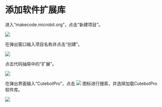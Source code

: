 ﻿---
sidebar_position: 4
sidebar_label: 添加软件扩展库
---

# 添加软件扩展库

进入“makecode.microbit.org”，点击“新建项目”。

![](https://wiki-media-ef.oss-cn-hongkong.aliyuncs.com/docs/microbit/microbit-smart-car/microbit-smart-cutebot-pro/preliminary-work/images/cutebot-pro-add-the-software-package-01.png)

在弹出窗口输入项目名称并点击“创建”。

![](https://wiki-media-ef.oss-cn-hongkong.aliyuncs.com/docs/microbit/microbit-smart-car/microbit-smart-cutebot-pro/preliminary-work/images/cutebot-pro-add-the-software-package-02.png)

点击代码抽屉中的“扩展”。

![](https://wiki-media-ef.oss-cn-hongkong.aliyuncs.com/docs/microbit/microbit-smart-car/microbit-smart-cutebot-pro/preliminary-work/images/cutebot-pro-add-the-software-package-03.png)

在弹出界面输入“CutebotPro”，点击 ![](https://wiki-media-ef.oss-cn-hongkong.aliyuncs.com/docs/microbit/microbit-smart-car/microbit-smart-cutebot-pro/preliminary-work/images/cutebot-pro-add-the-software-package-04.png) 图标进行搜索，并选择加载CutebotPro软件库。

![](https://wiki-media-ef.oss-cn-hongkong.aliyuncs.com/docs/microbit/microbit-smart-car/microbit-smart-cutebot-pro/preliminary-work/images/cutebot-pro-add-the-software-package-05.png)
